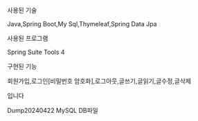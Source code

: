 사용된 기술

Java,Spring Boot,My Sql,Thymeleaf,Spring Data Jpa

사용된 프로그램 

Spring Suite Tools 4

구현된 기능

회원가입,로그인[비밀번호 암호화],로그아웃,글쓰기,글읽기,글수정,글삭제

입니다

Dump20240422 MySQL DB파일
